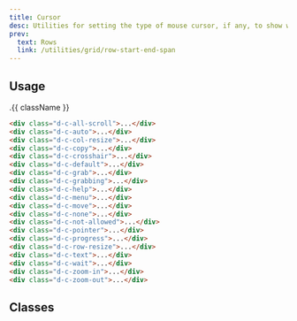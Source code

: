 ```yaml
---
title: Cursor
desc: Utilities for setting the type of mouse cursor, if any, to show when the mouse pointer is over an element.
prev:
  text: Rows
  link: /utilities/grid/row-start-end-span
---
```

## Usage
<code-well-header class="d-fl-col5 d-ta-center d-flg8 d-fw-wrap d-p24 d-bgc-purple-100 d-bgo50 d-w100p d-hmn102" custom>
  <div class="d-d-flex d-fw-wrap d-ac-center d-p8 d-w100p d-hmn216 d-bar8">
    <div v-for="{ class: className, output } in cursor" class="d-fl-center d-m8 d-p16 d-bgc-purple-300 d-fs12 d-ff-mono d-bar4" :class="className">.{{ className }}</div>
  </div>
</code-well-header>

```html
<div class="d-c-all-scroll">...</div>
<div class="d-c-auto">...</div>
<div class="d-c-col-resize">...</div>
<div class="d-c-copy">...</div>
<div class="d-c-crosshair">...</div>
<div class="d-c-default">...</div>
<div class="d-c-grab">...</div>
<div class="d-c-grabbing">...</div>
<div class="d-c-help">...</div>
<div class="d-c-menu">...</div>
<div class="d-c-move">...</div>
<div class="d-c-none">...</div>
<div class="d-c-not-allowed">...</div>
<div class="d-c-pointer">...</div>
<div class="d-c-progress">...</div>
<div class="d-c-row-resize">...</div>
<div class="d-c-text">...</div>
<div class="d-c-wait">...</div>
<div class="d-c-zoom-in">...</div>
<div class="d-c-zoom-out">...</div>
```

<script setup>
  import { cursor } from '@data/interactivity.json';
</script>

## Classes
<div class="d-h464 d-of-y-scroll d-bb d-bc-black-200">
  <utility-class-table>
    <template #content>
      <tbody>
        <tr v-for="{ class: className, output } in cursor">
          <th scope="row" class="d-ff-mono d-fw-normal d-fc-purple-400 d-fs12">.{{ className }}</th>
          <td class="d-ff-mono d-fc-orange d-fs12">{{ output }}</td>
        </tr>
      </tbody>
    </template>
  </utility-class-table>
</div>

